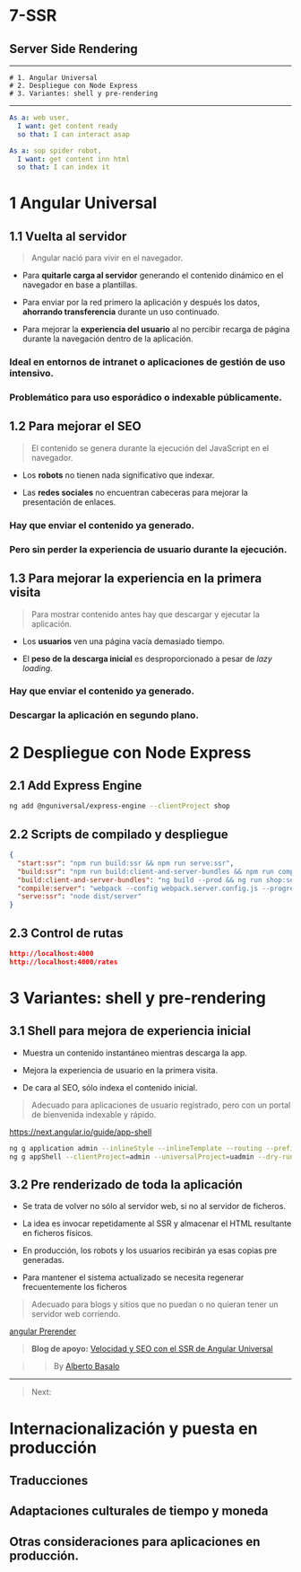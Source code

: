 # 7-SSR

## Server Side Rendering

---

    # 1. Angular Universal
    # 2. Despliegue con Node Express
    # 3. Variantes: shell y pre-rendering


---

```yaml
As a: web user,
  I want: get content ready
  so that: I can interact asap

As a: sop spider robot,
  I want: get content inn html
  so that: I can index it
```

# 1 Angular Universal

## 1.1 Vuelta al servidor

> Angular nació para vivir en el navegador.

- Para **quitarle carga al servidor** generando el contenido dinámico en el navegador en base a plantillas.

- Para enviar por la red primero la aplicación y después los datos, **ahorrando transferencia** durante un uso continuado.

- Para mejorar la **experiencia del usuario** al no percibir recarga de página durante la navegación dentro de la aplicación.

### Ideal en entornos de intranet o aplicaciones de gestión de uso intensivo.

### Problemático para uso esporádico o indexable públicamente.

## 1.2 Para mejorar el SEO

> El contenido se genera durante la ejecución del JavaScript en el navegador.

- Los **robots** no tienen nada significativo que indexar.

- Las **redes sociales** no encuentran cabeceras para mejorar la presentación de enlaces.

### Hay que enviar el contenido ya generado.

### Pero sin perder la experiencia de usuario durante la ejecución.

## 1.3 Para mejorar la experiencia en la primera visita

> Para mostrar contenido antes hay que descargar y ejecutar la aplicación.

- Los **usuarios** ven una página vacía demasiado tiempo.

- El **peso de la descarga inicial** es desproporcionado a pesar de _lazy loading_.

### Hay que enviar el contenido ya generado.

### Descargar la aplicación en segundo plano.

# 2 Despliegue con Node Express

## 2.1 Add Express Engine

```bash
ng add @nguniversal/express-engine --clientProject shop
```

## 2.2 Scripts de compilado y despliegue

```json
{
  "start:ssr": "npm run build:ssr && npm run serve:ssr",
  "build:ssr": "npm run build:client-and-server-bundles && npm run compile:server",
  "build:client-and-server-bundles": "ng build --prod && ng run shop:server:production --bundleDependencies all",
  "compile:server": "webpack --config webpack.server.config.js --progress --colors",
  "serve:ssr": "node dist/server"
}
```

## 2.3 Control de rutas

```json
http://localhost:4000
http://localhost:4000/rates
```
# 3 Variantes: shell y pre-rendering

## 3.1 Shell para mejora de experiencia inicial

- Muestra un contenido instantáneo mientras descarga la app.

- Mejora la experiencia de usuario en la primera visita.

- De cara al SEO, sólo indexa el contenido inicial.

> Adecuado para aplicaciones de usuario registrado, pero con un portal de bienvenida indexable y rápido.

  https://next.angular.io/guide/app-shell

```bash
ng g application admin --inlineStyle --inlineTemplate --routing --prefix=ab-admin --skipTests --no-interactive
ng g appShell --clientProject=admin --universalProject=uadmin --dry-run --no-interactive
```

## 3.2 Pre renderizado de toda la aplicación

- Se trata de volver no sólo al servidor web, si no al servidor de ficheros.

- La idea es invocar repetidamente al SSR y almacenar el HTML resultante en ficheros físicos.

- En producción, los robots y los usuarios recibirán ya esas copias pre generadas.

- Para mantener el sistema actualizado se necesita regenerar frecuentemente los ficheros

> Adecuado para blogs y sitios que no puedan o no quieran tener un servidor web corriendo.


[angular Prerender](https://github.com/chrisguttandin/angular-prerender)


> **Blog de apoyo:** [Velocidad y SEO con el SSR de Angular Universal](https://academia-binaria.com/velocidad-y-seo-con-el-ssr-de-angular-universal/)

> > By [Alberto Basalo](https://twitter.com/albertobasalo)


---

> Next:

# Internacionalización y puesta en producción

## Traducciones
## Adaptaciones culturales de tiempo y moneda
## Otras consideraciones para aplicaciones en producción.




